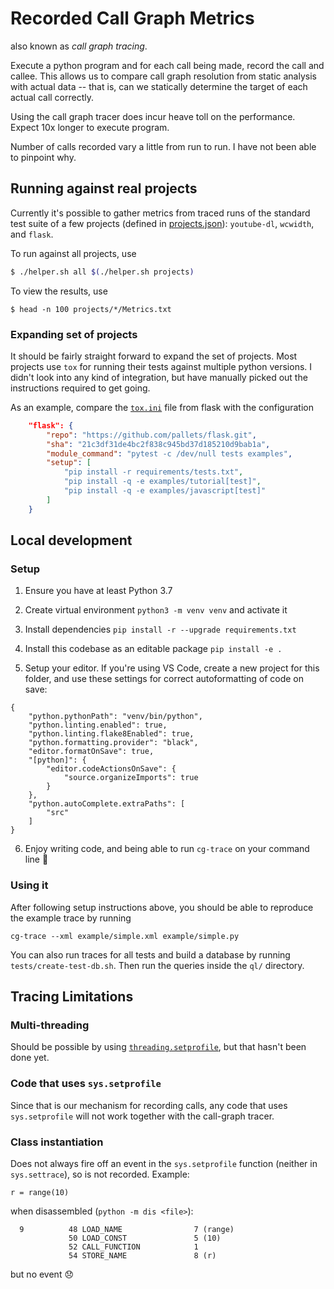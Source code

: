 # Recorded Call Graph Metrics

also known as _call graph tracing_.

Execute a python program and for each call being made, record the call and callee. This allows us to compare call graph resolution from static analysis with actual data -- that is, can we statically determine the target of each actual call correctly.

Using the call graph tracer does incur heave toll on the performance. Expect 10x longer to execute program.

Number of calls recorded vary a little from run to run. I have not been able to pinpoint why.

## Running against real projects

Currently it's possible to gather metrics from traced runs of the standard test suite of a few projects (defined in [projects.json](./projects.json)): `youtube-dl`, `wcwidth`, and `flask`.

To run against all projects, use

```bash
$ ./helper.sh all $(./helper.sh projects)
```

To view the results, use
```
$ head -n 100 projects/*/Metrics.txt
```

### Expanding set of projects

It should be fairly straight forward to expand the set of projects. Most projects use `tox` for running their tests against multiple python versions. I didn't look into any kind of integration, but have manually picked out the instructions required to get going.

As an example, compare the [`tox.ini`](https://github.com/pallets/flask/blob/21c3df31de4bc2f838c945bd37d185210d9bab1a/tox.ini) file from flask with the configuration

```json
    "flask": {
        "repo": "https://github.com/pallets/flask.git",
        "sha": "21c3df31de4bc2f838c945bd37d185210d9bab1a",
        "module_command": "pytest -c /dev/null tests examples",
        "setup": [
            "pip install -r requirements/tests.txt",
            "pip install -q -e examples/tutorial[test]",
            "pip install -q -e examples/javascript[test]"
        ]
    }
```

## Local development

### Setup

1. Ensure you have at least Python 3.7

2. Create virtual environment `python3 -m venv venv` and activate it

3. Install dependencies `pip install -r --upgrade requirements.txt`

4. Install this codebase as an editable package `pip install -e .`

5. Setup your editor. If you're using VS Code, create a new project for this folder, and
   use these settings for correct autoformatting of code on save:
  ```
  {
      "python.pythonPath": "venv/bin/python",
      "python.linting.enabled": true,
      "python.linting.flake8Enabled": true,
      "python.formatting.provider": "black",
      "editor.formatOnSave": true,
      "[python]": {
          "editor.codeActionsOnSave": {
              "source.organizeImports": true
          }
      },
      "python.autoComplete.extraPaths": [
          "src"
      ]
  }
  ```

6. Enjoy writing code, and being able to run `cg-trace` on your command line :tada:

### Using it

After following setup instructions above, you should be able to reproduce the example trace by running

```
cg-trace --xml example/simple.xml example/simple.py
```

You can also run traces for all tests and build a database by running `tests/create-test-db.sh`. Then run the queries inside the `ql/` directory.

## Tracing Limitations

### Multi-threading

Should be possible by using [`threading.setprofile`](https://docs.python.org/3.8/library/threading.html#threading.setprofile), but that hasn't been done yet.

### Code that uses `sys.setprofile`

Since that is our mechanism for recording calls, any code that uses `sys.setprofile` will not work together with the call-graph tracer.

### Class instantiation

Does not always fire off an event in the `sys.setprofile` function (neither in `sys.settrace`), so is not recorded. Example:

```
r = range(10)
```

when disassembled (`python -m dis <file>`):

```
  9          48 LOAD_NAME                7 (range)
             50 LOAD_CONST               5 (10)
             52 CALL_FUNCTION            1
             54 STORE_NAME               8 (r)
```

but no event :disappointed:
